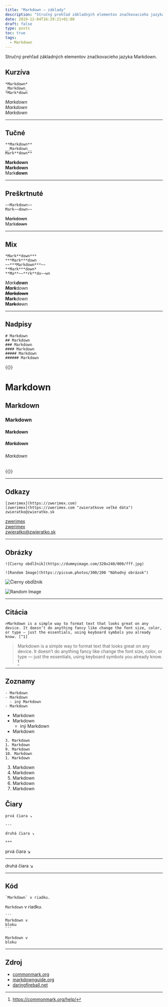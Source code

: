 ```yaml
---
title: "Markdown – základy"
description: "Stručný prehľad základných elementov značkovacieho jazyka Markdown."
date: 2019-12-04T16:29:21+01:00
draft: false
type: posts
toc: true
tags:
  - Markdown
---
```


Stručný prehľad základných elementov značkovacieho jazyka Markdown.

## Kurzíva

```
*Markdown*
_Markdown_
*Mark*down
```
*Markdown*  
_Markdown_  
*Mark*down

---

## Tučné

```
**Markdown**  
__Markdown__  
Mark**down**
```

**Markdown**  
__Markdown__  
Mark**down**

---

## Preškrtnuté

```
~~Markdown~~
Mark~~down~~
```

~~Markdown~~  
Mark~~down~~

---

## Mix

```
*Mark**down***  
***Mark***down  
~~***Markdown***~~  
**Mark***down*  
**Ma**~~**rk**do~~wn
```

*Mark**down***  
***Mark***down  
~~***Markdown***~~  
**Mark***down*  
**Ma**~~**rk**do~~wn

---

## Nadpisy

```
# Markdown
## Markdown
### Markdown
#### Markdown
##### Markdown
###### Markdown
```

{{<rawhtml>}}
<h1>Markdown</h1>
<h2>Markdown</h2>
<h3>Markdown</h3>
<h4>Markdown</h4>
<h5>Markdown</h5>
<h6>Markdown</h6>
{{</rawhtml>}}

---

## Odkazy

```
[zwerimex](https://zwerimex.com)
[zwerimex](https://zwerimex.com "zwieratkove veľké dáta")
zwieratko@zwieratko.sk
```

[zwerimex](https://zwerimex.com)  
[zwerimex](https://zwerimex.com "zwieratkove veľké dáta")  
zwieratko@zwieratko.sk

---

## Obrázky

```
![Čierny obdĺžnik](https://dummyimage.com/320x240/000/fff.jpg)

![Random Image](https://picsum.photos/300/200 "Náhodný obrázok")
```

![Čierny obdĺžnik](https://dummyimage.com/320x240/000/fff.jpg)

![Random Image](https://picsum.photos/300/200 "Náhodný obrázok")

---

## Citácia

```
>Markdown is a simple way to format text that looks great on any device. It doesn’t do anything fancy like change the font size, color, or type — just the essentials, using keyboard symbols you already know. [^1]
```

>Markdown is a simple way to format text that looks great on any device. It doesn’t do anything fancy like change the font size, color, or type — just the essentials, using keyboard symbols you already know. [^1]

---

## Zoznamy

```
- Markdown
- Markdown
  - iný Markdown
- Markdown
```

- Markdown
- Markdown
  - iný Markdown
- Markdown

```
3. Markdown
1. Markdown
9. Markdown
10. Markdown
1. Markdown
```

3. Markdown
1. Markdown
9. Markdown
10. Markdown
1. Markdown

## Čiary

```
prvá čiara ↘

---

druhá čiara ↘

***
```

prvá čiara ↘

---

druhá čiara ↘

***

## Kód

```
`Markdown` v riadku.
```

`Markdown` v riadku.

    ```
    Markdown v 
    bloku
    ```

```
Markdown v
bloku
```

[^1]: https://commonmark.org/help/

---

## Zdroj

- [commonmark.org](https://commonmark.org/help/)
- [markdownguide.org](https://www.markdownguide.org/)
- [daringfireball.net](https://daringfireball.net/projects/markdown/)
